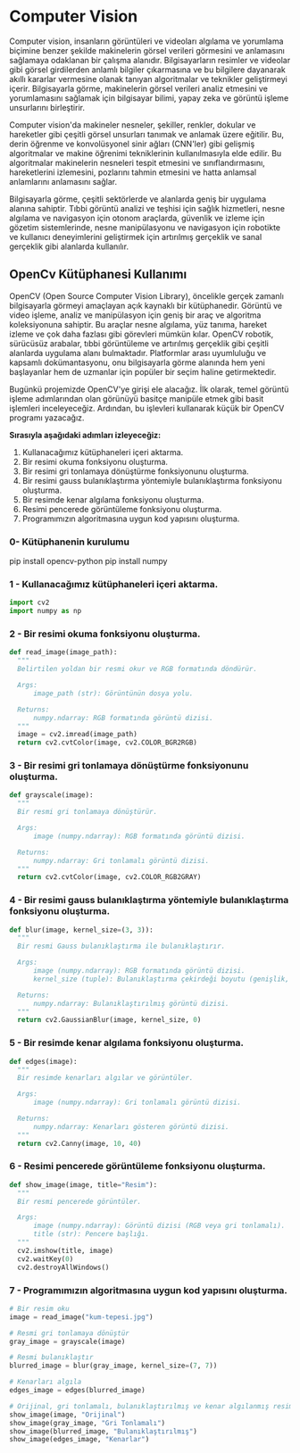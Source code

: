 # Computer Vision

Computer vision, insanların görüntüleri ve videoları algılama ve
yorumlama biçimine benzer şekilde makinelerin görsel verileri görmesini
ve anlamasını sağlamaya odaklanan bir çalışma alanıdır. Bilgisayarların
resimler ve videolar gibi görsel girdilerden anlamlı bilgiler
çıkarmasına ve bu bilgilere dayanarak akıllı kararlar vermesine olanak
tanıyan algoritmalar ve teknikler geliştirmeyi içerir. Bilgisayarla
görme, makinelerin görsel verileri analiz etmesini ve yorumlamasını
sağlamak için bilgisayar bilimi, yapay zeka ve görüntü işleme
unsurlarını birleştirir.

Computer vision\'da makineler nesneler, şekiller, renkler, dokular ve
hareketler gibi çeşitli görsel unsurları tanımak ve anlamak üzere
eğitilir. Bu, derin öğrenme ve konvolüsyonel sinir ağları (CNN\'ler)
gibi gelişmiş algoritmalar ve makine öğrenimi tekniklerinin
kullanılmasıyla elde edilir. Bu algoritmalar makinelerin nesneleri
tespit etmesini ve sınıflandırmasını, hareketlerini izlemesini,
pozlarını tahmin etmesini ve hatta anlamsal anlamlarını anlamasını
sağlar.

Bilgisayarla görme, çeşitli sektörlerde ve alanlarda geniş bir uygulama
alanına sahiptir. Tıbbi görüntü analizi ve teşhisi için sağlık
hizmetleri, nesne algılama ve navigasyon için otonom araçlarda, güvenlik
ve izleme için gözetim sistemlerinde, nesne manipülasyonu ve navigasyon
için robotikte ve kullanıcı deneyimlerini geliştirmek için artırılmış
gerçeklik ve sanal gerçeklik gibi alanlarda kullanılır.

## OpenCv Kütüphanesi Kullanımı

OpenCV (Open Source Computer Vision Library), öncelikle gerçek zamanlı
bilgisayarla görmeyi amaçlayan açık kaynaklı bir kütüphanedir. Görüntü
ve video işleme, analiz ve manipülasyon için geniş bir araç ve algoritma
koleksiyonuna sahiptir. Bu araçlar nesne algılama, yüz tanıma, hareket
izleme ve çok daha fazlası gibi görevleri mümkün kılar. OpenCV robotik,
sürücüsüz arabalar, tıbbi görüntüleme ve artırılmış gerçeklik gibi
çeşitli alanlarda uygulama alanı bulmaktadır. Platformlar arası
uyumluluğu ve kapsamlı dokümantasyonu, onu bilgisayarla görme alanında
hem yeni başlayanlar hem de uzmanlar için popüler bir seçim haline
getirmektedir.

Bugünkü projemizde OpenCV\'ye girişi ele alacağız. İlk olarak, temel
görüntü işleme adımlarından olan görünüyü basitçe manipüle etmek gibi
basit işlemleri inceleyeceğiz. Ardından, bu işlevleri kullanarak küçük
bir OpenCV programı yazacağız.

<b>Sırasıyla aşağıdaki adımları izleyeceğiz:</b>

1.  Kullanacağımız kütüphaneleri içeri aktarma.
2.  Bir resimi okuma fonksiyonu oluşturma.
3.  Bir resimi gri tonlamaya dönüştürme fonksiyonunu oluşturma.
4.  Bir resimi gauss bulanıklaştırma yöntemiyle bulanıklaştırma fonksiyonu oluşturma.
5.  Bir resimde kenar algılama fonksiyonu oluşturma.
6.  Resimi pencerede görüntüleme fonksiyonu oluşturma.
7.  Programımızın algoritmasına uygun kod yapısını oluşturma.


### 0- Kütüphanenin kurulumu 


pip install opencv-python pip install numpy



### 1 - Kullanacağımız kütüphaneleri içeri aktarma.



``` python
import cv2
import numpy as np
```


### 2 - Bir resimi okuma fonksiyonu oluşturma.



``` python
def read_image(image_path):
  """
  Belirtilen yoldan bir resmi okur ve RGB formatında döndürür.

  Args:
      image_path (str): Görüntünün dosya yolu.

  Returns:
      numpy.ndarray: RGB formatında görüntü dizisi.
  """
  image = cv2.imread(image_path)
  return cv2.cvtColor(image, cv2.COLOR_BGR2RGB)
```



### 3 - Bir resimi gri tonlamaya dönüştürme fonksiyonunu oluşturma.



``` python
def grayscale(image):
  """
  Bir resmi gri tonlamaya dönüştürür.

  Args:
      image (numpy.ndarray): RGB formatında görüntü dizisi.

  Returns:
      numpy.ndarray: Gri tonlamalı görüntü dizisi.
  """
  return cv2.cvtColor(image, cv2.COLOR_RGB2GRAY)
```



### 4 - Bir resimi gauss bulanıklaştırma yöntemiyle bulanıklaştırma fonksiyonu oluşturma. 



``` python
def blur(image, kernel_size=(3, 3)):
  """
  Bir resmi Gauss bulanıklaştırma ile bulanıklaştırır.

  Args:
      image (numpy.ndarray): RGB formatında görüntü dizisi.
      kernel_size (tuple): Bulanıklaştırma çekirdeği boyutu (genişlik, yükseklik).

  Returns:
      numpy.ndarray: Bulanıklaştırılmış görüntü dizisi.
  """
  return cv2.GaussianBlur(image, kernel_size, 0)
```



### 5 - Bir resimde kenar algılama fonksiyonu oluşturma.



``` python
def edges(image):
  """
  Bir resimde kenarları algılar ve görüntüler.

  Args:
      image (numpy.ndarray): Gri tonlamalı görüntü dizisi.

  Returns:
      numpy.ndarray: Kenarları gösteren görüntü dizisi.
  """
  return cv2.Canny(image, 10, 40)
```


### 6 - Resimi pencerede görüntüleme fonksiyonu oluşturma.



``` python
def show_image(image, title="Resim"):
  """
  Bir resmi pencerede görüntüler.

  Args:
      image (numpy.ndarray): Görüntü dizisi (RGB veya gri tonlamalı).
      title (str): Pencere başlığı.
  """
  cv2.imshow(title, image)
  cv2.waitKey(0)
  cv2.destroyAllWindows()
```



### 7 - Programımızın algoritmasına uygun kod yapısını oluşturma.



``` python
# Bir resim oku
image = read_image("kum-tepesi.jpg")

# Resmi gri tonlamaya dönüştür
gray_image = grayscale(image)

# Resmi bulanıklaştır
blurred_image = blur(gray_image, kernel_size=(7, 7))

# Kenarları algıla
edges_image = edges(blurred_image)

# Orijinal, gri tonlamalı, bulanıklaştırılmış ve kenar algılanmış resimleri göster
show_image(image, "Orijinal")
show_image(gray_image, "Gri Tonlamalı")
show_image(blurred_image, "Bulanıklaştırılmış")
show_image(edges_image, "Kenarlar")
```
